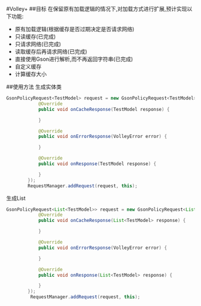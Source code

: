 #Volley+
##目标
在保留原有加载逻辑的情况下,对加载方式进行扩展,预计实现以下功能:

* 原有加载逻辑(根据缓存是否过期决定是否请求网络)
* 只读缓存(已完成)
* 只请求网络(已完成)
* 读取缓存后再请求网络(已完成)
* 直接使用Gson进行解析,而不再返回字符串(已完成)
* 自定义缓存
* 计算缓存大小

##使用方法
生成实体类

```java
GsonPolicyRequest<TestModel> request = new GsonPolicyRequest<TestModel>(url, TestModel.class, new CallBack<TestModel>() {
            @Override
            public void onCacheResponse(TestModel response) {

            }

            @Override
            public void onErrorResponse(VolleyError error) {

            }

            @Override
            public void onResponse(TestModel response) {

            }
        });
        RequestManager.addRequest(request, this);
```
生成List

```java
GsonPolicyRequest<List<TestModel>> request = new GsonPolicyRequest<List<TestModel>>(url, Util.<List<TestModel>>generateTypeOfT(), new CallBack<List<TestModel>>() {
            @Override
            public void onCacheResponse(List<TestModel> response) {

            }

            @Override
            public void onErrorResponse(VolleyError error) {

            }

            @Override
            public void onResponse(List<TestModel> response) {

            }
        });
         RequestManager.addRequest(request, this);
```
